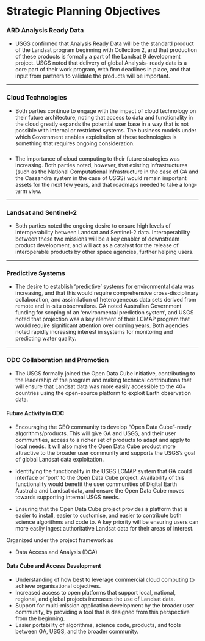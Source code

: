 # Strategic Planning Objectives

### ARD Analysis Ready Data

- USGS confirmed that Analysis Ready Data will be the standard product of the Landsat
program beginning with Collection 2, and that production of these products is formally a
part of the Landsat 9 development project. USGS noted that delivery of global Analysis-
ready data is a core part of their work program, with firm deadlines in place, and that input
from partners to validate the products will be important.

---

### Cloud Technologies
- Both parties continue to engage with the impact of cloud technology on their future
architecture, noting that access to data and functionality in the cloud greatly expands the
potential user base in a way that is not possible with internal or restricted systems. The
business models under which Government enables exploitation of these technologies is
something that requires ongoing consideration.

###
- The importance of cloud computing to their future strategies was increasing. Both parties
noted, however, that existing infrastructures (such as the National Computational
Infrastructure in the case of GA and the Cassandra system in the case of USGS) would remain
important assets for the next few years, and that roadmaps needed to take a long-term
view.

---

### Landsat and Sentinel-2

- Both parties noted the ongoing desire to ensure high levels of interoperability between
Landsat and Sentinel-2 data. Interoperability between these two missions will be a key
enabler of downstream product development, and will act as a catalyst for the release of
interoperable products by other space agencies, further helping users.

---

### Predictive Systems

- The desire to establish ‘predictive’ systems for environmental data was increasing, and that
this would require comprehensive cross-disciplinary collaboration, and assimilation of
heterogeneous data sets derived from remote and in-situ observations. GA noted Australian
Government funding for scoping of an ‘environmental prediction system’, and USGS noted
that projection was a key element of their LCMAP program that would require significant
attention over coming years. Both agencies noted rapidly increasing interest in systems for
monitoring and predicting water quality.

---

### ODC Collaboration and Promotion

- The USGS formally joined the Open Data Cube initiative, contributing to the leadership of
the program and making technical contributions that will ensure that Landsat data was more
easily accessible to the 40+ countries using the open-source platform to exploit Earth
observation data.

#### Future Activity in ODC

- Encouraging the GEO community to develop “Open Data Cube”-ready algorithms/products.
This will give GA and USGS, and their user communities, access to a richer set of products to
adapt and apply to local needs. It will also make the Open Data Cube product more
attractive to the broader user community and supports the USGS’s goal of global Landsat
data exploitation.

- Identifying the functionality in the USGS LCMAP system that GA could interface or ‘port’ to
the Open Data Cube project. Availability of this functionality would benefit the user
communities of Digital Earth Australia and Landsat data, and ensure the Open Data Cube
moves towards supporting internal USGS needs.

- Ensuring that the Open Data Cube project provides a platform that is easier to install, easier
to customise, and easier to contribute both science algorithms and code to. A key priority
will be ensuring users can more easily ingest authoritative Landsat data for their areas of
interest.


Organized under the project framework as 
- Data Access and Analysis (DCA)


#### Data Cube and Access Development

- Understanding of how best to leverage commercial cloud
computing to achieve organisational objectives.
- Increased access to open platforms that support local,
national, regional, and global projects increases the use of
Landsat data.
- Support for multi-mission application development by the
broader user community, by providing a tool that is designed
from this perspective from the beginning.
- Easier portability of algorithms, science code, products, and
tools between GA, USGS, and the broader community.


